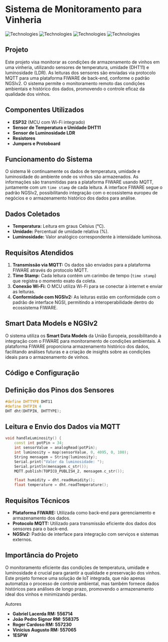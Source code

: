 # Sistema de Monitoramento para Vinheria

<img alt="Technologies" src="https://img.shields.io/badge/MCU-ESP8266-blue" /> <img alt="Technologies" src="https://img.shields.io/badge/Language-C++-brightgreen" /> <img alt="Technologies" src="https://img.shields.io/badge/Protocol-MQTT-yellow" /> <img alt="Technologies" src="https://img.shields.io/badge/Platform-FIWARE-orange" />

## Projeto
<p>Este projeto visa monitorar as condições de armazenamento de vinhos em uma vinheria, utilizando sensores de temperatura, umidade (DHT11) e luminosidade (LDR). As leituras dos sensores são enviadas via protocolo MQTT para uma plataforma FIWARE de back-end, conforme o padrão NGSIv2. O sistema permite o monitoramento remoto das condições ambientais e histórico dos dados, promovendo o controle eficaz da qualidade dos vinhos.</p>

## Componentes Utilizados
<ul> <li><strong>ESP32</strong> (MCU com Wi-Fi integrado)</li> <li><strong>Sensor de Temperatura e Umidade DHT11</strong></li> <li><strong>Sensor de Luminosidade LDR</strong></li> <li><strong>Resistores</strong></li> <li><strong>Jumpers e Protoboard</strong></li> </ul>

## Funcionamento do Sistema
<p>O sistema lê continuamente os dados de temperatura, umidade e luminosidade do ambiente onde os vinhos são armazenados. As informações são transmitidas para a plataforma FIWARE usando MQTT, juntamente com um <code>time stamp</code> de cada leitura. A interface FIWARE segue o padrão NGSIv2, possibilitando integração com o ecossistema europeu de negócios e o armazenamento histórico dos dados para análise.</p>

## Dados Coletados
<ul> <li><strong>Temperatura:</strong> Leitura em graus Celsius (°C).</li> <li><strong>Umidade:</strong> Percentual de umidade relativa (%).</li> <li><strong>Luminosidade:</strong> Valor analógico correspondente à intensidade luminosa.</li> </ul>

## Requisitos Atendidos
<ol> <li><strong>Transmissão via MQTT:</strong> Os dados são enviados para a plataforma FIWARE através do protocolo MQTT.</li> <li><strong>Time Stamp:</strong> Cada leitura contém um carimbo de tempo (<code>time stamp</code>) que registra o momento exato da coleta.</li> <li><strong>Conexão Wi-Fi:</strong> O MCU utiliza Wi-Fi para se conectar à internet e enviar as leituras.</li> <li><strong>Conformidade com NGSIv2:</strong> As leituras estão em conformidade com o padrão de interface NGSI, permitindo a interoperabilidade dentro do ecossistema FIWARE.</li> </ol>

## Smart Data Models e NGSIv2
<p>O sistema utiliza os <strong>Smart Data Models</strong> da União Europeia, possibilitando a integração com o FIWARE para monitoramento de condições ambientais. A plataforma FIWARE proporciona armazenamento histórico dos dados, facilitando análises futuras e a criação de insights sobre as condições ideais para o armazenamento de vinhos.</p>

## Código e Configuração

## Definição dos Pinos dos Sensores

```cpp
#define DHTTYPE DHT11
#define DHTPIN 4
DHT dht(DHTPIN, DHTTYPE);
```

## Leitura e Envio dos Dados via MQTT
```cpp
void handleLuminosity() {
    const int potPin = 34;
    int sensorValue = analogRead(potPin);
    int luminosity = map(sensorValue, 0, 4095, 0, 100);
    String mensagem = String(luminosity);
    Serial.print("Valor da luminosidade: ");
    Serial.println(mensagem.c_str());
    MQTT.publish(TOPICO_PUBLISH_2, mensagem.c_str());

    float humidity = dht.readHumidity();
    float temperature = dht.readTemperature();
  ```



## Requisitos Técnicos
<ul> <li><strong>Plataforma FIWARE:</strong> Utilizada como back-end para gerenciamento e armazenamento dos dados.</li> <li><strong>Protocolo MQTT:</strong> Utilizado para transmissão eficiente dos dados dos sensores para o back-end.</li> <li><strong>NGSIv2:</strong> Padrão de interface para integração com serviços e sistemas externos.</li> </ul>

## Importância do Projeto

<p>O monitoramento eficiente das condições de temperatura, umidade e luminosidade é crucial para garantir a qualidade e preservação dos vinhos. Este projeto fornece uma solução de IoT integrada, que não apenas automatiza o processo de controle ambiental, mas também fornece dados históricos para análises de longo prazo, promovendo o armazenamento ideal dos vinhos e minimizando perdas.</p>
Autores

<ul> <li><strong>Gabriel Lacerda  RM: 556714</strong></li> <li><strong>João Pedro Signor  RM: 558375</strong></li> <li><strong>Roger Cardoso  RM: 557230</strong></li> <li><strong>Vinicius Augusto  RM: 557065</strong></li> <li><strong>1ESPW</strong></li></ul>
